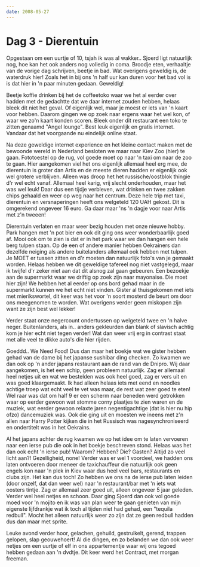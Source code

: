 ```yaml
---
date: 2008-05-27
---
```


# Dag 3 - Dierentuin

Opgestaan om een uurtje of 10, tsjah ik was al wakker.. Sjoerd ligt natuurlijk nog, hoe kan het ook anders nog volledig in coma. Broodje eten, verhaaltje van de vorige dag schrijven, beetje in bad. Wat overigens geweldig is, de waterdruk hier! Zoals het in bij ons 'n half uur kan duren voor het bad vol is is dat hier in 'n paar minuten gedaan. Geweldig!

Beetje koffie drinken bij het de coffeetoko waar we het al eerder over hadden met de gedachtte dat we daar internet zouden hebben, helaas bleek dit niet het geval. Of eigenlijk wel, maar je moest er iets van 'n kaart voor hebben. Daarom gingen we op zoek naar ergens waar het wel kon, of waar we zo'n kaart konden scoren. Bleek onder dit restaurant een toko te zitten genaamd "Angel lounge". Best leuk eigenlijk en gratis internet. Vandaar dat het voorgaande nu eindelijk online staat.

Na deze geweldige internet experience en het kleine contact maken met de bewoonde wereld in Nederland besloten we maar naar Kiev Zoo (hier) te gaan. Fototoestel op de rug, vol goede moet op naar 'n taxi om naar de zoo te gaan. Hier aangekomen viel het ons eigenlijk allemaal heel erg mee, de dierentuin is groter dan Artis en de meeste dieren hadden er eigenlijk ook wel grotere verblijven. Alleen was droop het het russische/oostblok thingie d'r wel echt vanaf. Allemaal heel karig, vrij slecht onderhouden, maar het was wel leuk! Daar dus een tijdje verbleven, wat drinken en twee zakken chips gehaald en weer op weg naar het centrum. Deze hele trip met taxi, dierentuin en versnaperingen heeft ons welgeteld 120 UAH gekost. Dit is omgerekend ongeveer 16 euro. Ga daar maar 'ns 'n dagje voor naar Artis met z'n tweeen!

Dierentuin verlaten en maar weer bezig houden met onze nieuwe hobby. Park hangen met 'n pot bier en ook dit ging ons weer wonderbaarlijk goed af. Mooi ook om te zien is dat er in het park waar we dan hangen een hele berg tulpen staan. Op de een of andere manier hebben Oekrainers dan dezelfde neiging als andere buitelanders allemaal ook hebben met tulpen. Je MOET er tussen zitten en d'r moeten dan natuurlijk foto's van je gemaakt worden. Helaas hebben we dit geweldige tafereel nog niet vastgelegd, maar ik twijfel d'r zeker niet aan dat dit alsnog zal gaan gebeuren. Een bezoekje aan de supermarkt waar we driftig op zoek zijn naar mayonaise. Die moet hier zijn! We hebben het al eerder op ons bord gehad maar in de supermarkt kunnen we het echt niet vinden. Gister al thuisgekomen met iets met mierikswortel, dit keer was het voor 'n soort mosterd de beurt om door ons meegenomen te worden. Wat overigens verder geen miskopen zijn want ze zijn best wel lekker!

Verder staat onze negercount ondertussen op welgeteld twee en 'n halve neger. Buitenlanders, als in.. anders gekleurden dan blank of slavisch achtig kom je hier echt niet tegen verder! Wat dan weer vrij erg in contrast staat met alle veel te dikke auto's die hier rijden.

Goeddd.. We Need Food! Dus dan maar het boekje wat we gister hebben gehad van de dame bij het japanse sushibar ding checken. Zo kwamen we dan ook op 'n ander japans restaurant aan de rand van de Dnipro. Wij daar aangekomen, is het een schip, geen probleem natuurlijk. Zag er allemaal heel netjes uit en wat we bestelden was ook heel goed, zag er vers uit en was goed klaargemaakt. Ik had alleen helaas iets met eend en noodles achtige troep wat echt veel te vet was maar, de rest wat zeer goed te eten! Wel raar was dat om half 9 er een scherm naar beneden werd getrokken waar op eerder gewoon wat stomme corny plaatjes te zien waren en de muziek, wat eerder gewoon relaxte jaren negentigachtige (dat is hier nu hip ofzo) dancemuziek was. Ook die ging uit en moesten we ineens met z'n allen naar Harry Potter kijken die in het Russisch was nagesynchroniseerd en ondertitelt was in het Oekrains.

Al het japans achter de rug kwamen we op het idee om te laten vervoeren naar een ierse pub die ook in het boekje beschreven stond. Helaas was het dan ook echt 'n ierse pub! Waarom? Hebben? Die? Gasten? Altijd zo veel licht aan?! Gezelligheid, none! Verder was er wel 1 voordeel, we hadden ons laten ontvoeren door meneer de taxichauffeur die natuurlijk ook geen engels kon naar 'n plek in Kiev waar dus heel veel bars, restaurants en clubs zijn. Het kan dus toch! Zo hebben we ons na de ierse pub laten leiden (door onzelf, dat dan weer wel) naar 'n restaurant/bar met 'n iets wat oosters tintje. Zag er allemaal zeer goed uit, alleen ongeveer 5 jaar geleden. Verder wel heel netjes en schoon. Daar ging Sjoerd dan ook vol goede moed voor 'n mojito en ik was van plan weer te gaan genieten van mijn eigenste lijfdrankje wat ik toch al tijden niet had gehad, een "tequila redbull". Mocht het alleen natuurlijk weer zo zijn dat ze geen redbull hadden dus dan maar met sprite.

Leuke avond verder hoor, gelachen, gehuild, gestruikelt, gerend, trappen gelopen, slap geouwehoert! Al die dingen, en zo belanden we dan ook weer netjes om een uurtje of elf in ons appartementje waar wij ons tegoed hebben gedaan aan 'n dvdtje. Dit keer werd het Contract, met morgan freeman.
